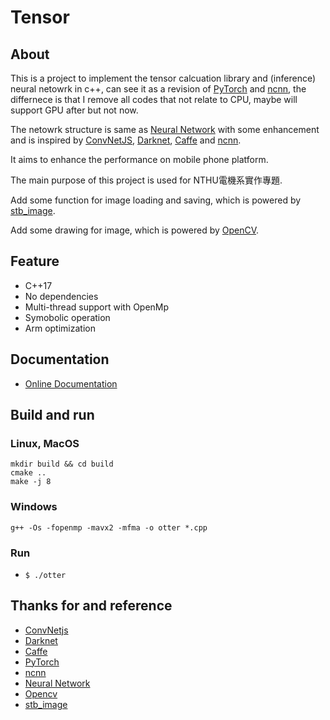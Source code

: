 # Tensor

## About
This is a project to implement the tensor calcuation library and (inference) neural netowrk in c++, can see it as a revision of [PyTorch][9] and [ncnn][10], the differnece is that I remove all codes that not relate to CPU, maybe will support GPU after but not now.

The netowrk structure is same as [Neural Network][11] with some enhancement and is inspired by [ConvNetJS][1], [Darknet][2], [Caffe][4] and [ncnn][10].

It aims to enhance the performance on mobile phone platform.

The main purpose of this project is used for NTHU電機系實作專題.

Add some function for image loading and saving, which is powered by [stb_image][6].

Add some drawing for image, which is powered by [OpenCV][5].

## Feature

* C++17
* No dependencies
* Multi-thread support with OpenMp
* Symobolic operation
* Arm optimization

## Documentation
* [Online Documentation](https://github.com/chenjunhao0315/Tensor/wiki)

## Build and run

### Linux, MacOS

```
mkdir build && cd build
cmake ..
make -j 8
```

### Windows

```
g++ -Os -fopenmp -mavx2 -mfma -o otter *.cpp
```

### Run

* `$ ./otter`

## Thanks for and reference
- [ConvNetjs][1]
- [Darknet][2]
- [Caffe][4]
- [PyTorch][9]
- [ncnn][10]
- [Neural Network][11]
- [Opencv][5]
- [stb_image][6]

[1]: https://cs.stanford.edu/people/karpathy/convnetjs/
[2]: https://github.com/pjreddie/darknet
[4]: https://github.com/BVLC/caffe
[5]: https://github.com/opencv/opencv
[6]: https://github.com/nothings/stb
[9]: https://github.com/pytorch/pytorch
[10]: https://github.com/Tencent/ncnn
[11]: https://github.com/chenjunhao0315/Neural_Network

